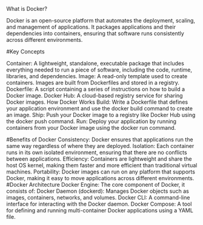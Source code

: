 What is Docker?

Docker is an open-source platform that automates the deployment, scaling, and management of applications. It packages applications and their dependencies into containers, ensuring that software runs consistently across different environments.

#Key Concepts

Container: A lightweight, standalone, executable package that includes everything needed to run a piece of software, including the code, runtime, libraries, and dependencies.
Image: A read-only template used to create containers. Images are built from Dockerfiles and stored in a registry.
Dockerfile: A script containing a series of instructions on how to build a Docker image.
Docker Hub: A cloud-based registry service for sharing Docker images.
How Docker Works
Build: Write a Dockerfile that defines your application environment and use the docker build command to create an image.
Ship: Push your Docker image to a registry like Docker Hub using the docker push command.
Run: Deploy your application by running containers from your Docker image using the docker run command.

#Benefits of Docker
Consistency: Docker ensures that applications run the same way regardless of where they are deployed.
Isolation: Each container runs in its own isolated environment, ensuring that there are no conflicts between applications.
Efficiency: Containers are lightweight and share the host OS kernel, making them faster and more efficient than traditional virtual machines.
Portability: Docker images can run on any platform that supports Docker, making it easy to move applications across different environments.
#Docker Architecture
Docker Engine: The core component of Docker, it consists of:
Docker Daemon (dockerd): Manages Docker objects such as images, containers, networks, and volumes.
Docker CLI: A command-line interface for interacting with the Docker daemon.
Docker Compose: A tool for defining and running multi-container Docker applications using a YAML file.
